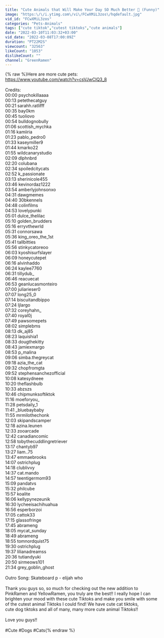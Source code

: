 ```yaml
---
title: "Cute Animals that Will Make Your Day SO Much Better 🥰 (Funny)"
image: "https:\/\/i.ytimg.com\/vi\/FCwXMiL3zos\/hqdefault.jpg"
vid_id: "FCwXMiL3zos"
categories: "Pets-Animals"
tags: ["cute tiktok","cutest tiktoks","cute animals"]
date: "2022-03-10T11:03:32+03:00"
vid_date: "2022-03-08T17:00:09Z"
duration: "PT22M2S"
viewcount: "32563"
likeCount: "1053"
dislikeCount: ""
channel: "GreenRamen"
---
```

{% raw %}Here are more cute pets:<br /><a rel="nofollow" target="blank" href="https://www.youtube.com/watch?v=csVJwClQ3_8">https://www.youtube.com/watch?v=csVJwClQ3_8</a><br /><br />Credits:<br />00:00  psychokillaaaa<br />00:13  petethecatguy<br />00:21  sarahh.ratlifff<br />00:35  bay0km<br />00:45  tuoliovo<br />00:54  bulldognobully<br />01:06  scottish_mychka<br />01:16  kamiiria<br />01:23  pablo_pedro0<br />01:33  kaseymiller9<br />01:44  kmarko22<br />01:55  wildcanarystudio<br />02:09  dlphnbrd<br />02:20  colubana<br />02:34  spoiledcitycats<br />02:52  k_passionate<br />03:13  sherinicole455<br />03:46  kevinordaz1222<br />03:54  amberlyjohnsonxo<br />04:31  dawgmemes<br />04:40  30bkennels<br />04:48  colinfilms<br />04:53  lovelypunki<br />05:01  dulce_thelilac<br />05:10  golden_brudders<br />05:16  erryvthewrld<br />05:31  connorsawa<br />05:36  king_oreo_the_1st<br />05:41  tallbitties<br />05:56  stinkycatoreoo<br />06:03  kyoshisurfslayer<br />06:09  honeycutepet<br />06:16  alvinhaddo<br />06:24  kaylee7760<br />06:31  tillydub_<br />06:46  reacuecat<br />06:53  geanlucasmonteiro<br />07:00  juliarieser0<br />07:07  long25_0<br />07:14  biscuitandbippo<br />07:24  ljlargo<br />07:32  coreyhahn_<br />07:40  royal0j<br />07:49  pawsomepets<br />08:02  simplebms<br />08:13  dk_aj85<br />08:23  laquishia1<br />08:33  dougthekitty<br />08:43  jamiexmargo<br />08:53  p_malina<br />09:06  simba.thegreycat<br />09:18  azia_the_cat<br />09:32  chopfromgta<br />09:52  stephensanchezofficial<br />10:08  katesydneee<br />10:20  theflashbulb<br />10:33  abzszs<br />10:46  chipmunksoftiktok<br />11:16  moeforyou_<br />11:28  petsdaily_1<br />11:41  _bluebaybaby<br />11:55  mrmilothechonk<br />12:03  skipandscamper<br />12:18  azina.leunen<br />12:33  zooarcade<br />12:42  canadiancomic<br />12:58  tobythecuddlingretriever<br />13:17  chantyb97<br />13:27  liam..75<br />13:47  emmaebrooks<br />14:07  ostrichplug<br />14:18  clublivvy<br />14:37  cat.mando<br />14:57  teentigermom93<br />15:09  pandatvs<br />15:32  philcube<br />15:57  koalite<br />16:06  kellypynezeunik<br />16:30  lycheeisachihuahua<br />16:56  esperborzoi<br />17:05  cattok33<br />17:15  glassofringe<br />17:45  abrameng<br />18:05  mycat_sunday<br />18:49  abrameng<br />18:55  tomnordquist75<br />19:30  ostrichplug<br />19:37  lilianadreamss<br />20:36  tutiandyuki<br />20:50  sirmeows101<br />21:34  grey_goblin_ghost<br /><br />Outro Song: Skateboard p - elijah who <br /><br />Thank you guys so, so much for checking out the new addition to <br />PinkRamen and YellowRamen, you truly are the best!! I really hope I can <br />brighten your mood with these cute Tiktoks and make you smile with some <br />of the cutest animal Tiktoks I could find! We have cute cat tiktoks, <br />cute dog tiktoks and all of many, many more cute animal Tiktoks!!<br /><br />Love you guys!!<br /><br />#Cute #Dogs #Cats{% endraw %}
